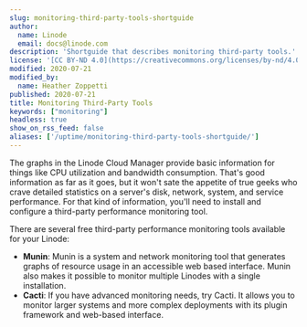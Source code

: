 ```yaml
---
slug: monitoring-third-party-tools-shortguide
author:
  name: Linode
  email: docs@linode.com
description: 'Shortguide that describes monitoring third-party tools.'
license: '[CC BY-ND 4.0](https://creativecommons.org/licenses/by-nd/4.0)'
modified: 2020-07-21
modified_by:
  name: Heather Zoppetti
published: 2020-07-21
title: Monitoring Third-Party Tools
keywords: ["monitoring"]
headless: true
show_on_rss_feed: false
aliases: ['/uptime/monitoring-third-party-tools-shortguide/']
---
```


The graphs in the Linode Cloud Manager provide basic information for things like CPU utilization and bandwidth consumption. That's good information as far as it goes, but it won't sate the appetite of true geeks who crave detailed statistics on a server's disk, network, system, and service performance. For that kind of information, you'll need to install and configure a third-party performance monitoring tool.

There are several free third-party performance monitoring tools available for your Linode:

-   **Munin**: Munin is a system and network monitoring tool that generates graphs of resource usage in an accessible web based interface. Munin also makes it possible to monitor multiple Linodes with a single installation.
-   **Cacti**: If you have advanced monitoring needs, try Cacti. It allows you to monitor larger systems and more complex deployments with its plugin framework and web-based interface.
